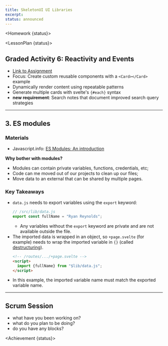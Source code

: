 ```yaml
---
title: SkeletonUI UI Libraries
excerpt:
status: announced
---
```


<script>
	import Homework from "$lib/components/Homework.svelte";
	import LessonPlan from "$lib/components/LessonPlan.svelte";
	import Achievement from "$lib/components/Achievement.svelte";
</script>

<Homework {status}>

</Homework>

<LessonPlan {status}>

<h2>Graded Activity 6: Reactivity and Events</h2>

- [Link to Assignment](/courses/cpnt-262/assessments/activity-6)
- Focus: Create custom reusable components with a `<Card></Card>` example
- Dynamically render content using repeatable patterns
- Generate multiple cards with svelte's `{#each}` syntax
- **new requirement**: Search notes that document improved search query strategies

---

<h2 id="es-modules"> 3. ES modules</h2>

### Materials

- Javascript.info: [ES Modules: An introduction](https://javascript.info/modules-intro)

**Why bother with modules?**

- Modules can contain private variables, functions, credentials, etc;
- Code can me moved out of our projects to clean up our files;
- Move data to an external that can be shared by multiple pages.

### Key Takeaways

- `data.js` needs to export variables using the `export` keyword:
  ```js
  // /src/lib/data.js
  export const fullName = "Ryan Reynolds";
  ```
  - Any variables without the `export` keyword are private and are not available outside the file.
- The imported data is wrapped in an object, so `+page.svelte` (for example) needs to wrap the imported variable in `{}` (called [destructuring](https://developer.mozilla.org/en-US/docs/Web/JavaScript/Reference/Operators/Destructuring_assignment)).
  ```html
  <!-- /routes/.../+page.svelte -->
  <script>
    import {fullName} from "$lib/data.js";
  </script>
  ```
- In this example, the imported variable name must match the exported variable name.

---

<h2 id="scrum-meeting">Scrum Session</h2>

- what have you been working on?
- what do you plan to be doing?
- do you have any blocks?

</LessonPlan>

<Achievement {status}>

</Achievement>
